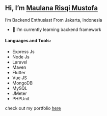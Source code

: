 ## Hi, I’m [Maulana Risqi Mustofa](https://haimaulana.my.id/)
I’m Backend Enthusiast From Jakarta, Indonesia
- 🌱 I’m currently learning backend framework
#### Languages and Tools:
  - Express Js
  - Node Js
  - Laravel 
  - Maven
  - Flutter 
  - Vue JS 
  - MongoDB
  - MySQL
  - JMeter
  - PHPUnit
 
 check out my portfolio [here](https://haimaulana.my.id/)

<!---
maulanarisqimustofa/maulanarisqimustofa is a ✨ special ✨ repository because its `README.md` (this file) appears on your GitHub profile.
You can click the Preview link to take a look at your changes.
--->
